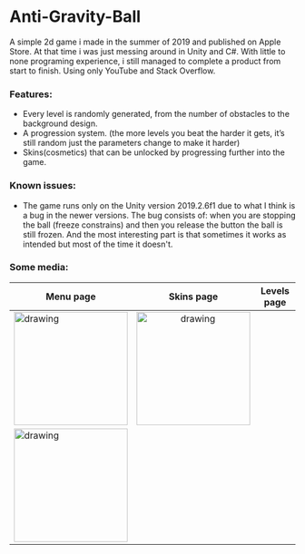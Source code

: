 # Anti-Gravity-Ball
A simple 2d game i made in the summer of 2019 and published on Apple Store.
At that time i was just messing around in Unity and C#. With little to none programing experience, i still managed to complete a product from start to finish. Using only YouTube and Stack Overflow. 

### Features:
* Every level is randomly generated, from the number of obstacles to the background design.
* A progression system. (the more levels you beat the harder it gets, it’s still random just the parameters change to make it harder)
* Skins(cosmetics) that can be unlocked by progressing further into the game.

### Known issues:
* The game runs only on the Unity version 2019.2.6f1 due to what I think is a bug in the newer versions. The bug consists of: when you are stopping the ball (freeze constrains) and then you release the button the ball is still frozen. And the most interesting part is that sometimes it works as intended but most of the time it doesn't.

### Some media:
| Menu page     | Skins page    | Levels page   |
| ------------- |:-------------:|:-------------:|
| <img src="https://i.imgur.com/jfh4OUV.jpg" alt="drawing" width="200"/>      | <img src="https://i.imgur.com/EZpS8DB.jpg" alt="drawing" width="200"/>     
| <img src="https://i.imgur.com/16XbeAE.jpg" alt="drawing" width="200"/>

